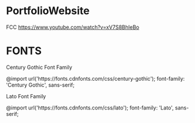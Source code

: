 # PortfolioWebsite
FCC https://www.youtube.com/watch?v=xV7S8BhIeBo

# FONTS

Century Gothic Font Family
<link href="https://fonts.cdnfonts.com/css/century-gothic" rel="stylesheet">
@import url('https://fonts.cdnfonts.com/css/century-gothic');
font-family: 'Century Gothic', sans-serif;

Lato Font Family
<link href="https://fonts.cdnfonts.com/css/lato" rel="stylesheet">
@import url('https://fonts.cdnfonts.com/css/lato');
font-family: 'Lato', sans-serif;

